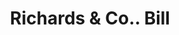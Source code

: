 ---
doi: 10.7916/D81R82JZ
date_other: '1871'
date_other_textual: '1871'
form: printed ephemera
genre:
- Invoices
name:
- Richards & Co.
object_in_context_url: https://biggert.cul.columbia.edu/items/view/ave_biggert_00447
subject_hierarchical_geographic:
- Boston, Massachusetts, United States
subject_name:
- Richards & Co.
title: Richards & Co.. Bill
sort_title: Richards & Co.. Bill
call_number: ave_biggert_00447
coordinates:
- 42.35805555555556,-71.06361111111111
pid: ave_biggert_00447
identifiers: ave_biggert_00447
thumbnail: https://derivativo-2.library.columbia.edu/iiif/2/ldpd:344075/full/!256,256/0/native.jpg
permalink: "/biggert/ave_biggert_00447/"
layout: iiif-image-page
---